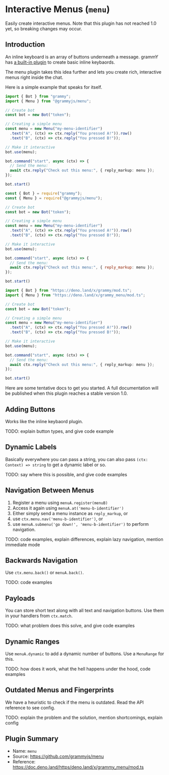 # Interactive Menus (`menu`)

Easily create interactive menus.
Note that this plugin has not reached 1.0 yet, so breaking changes may occur.

## Introduction

An inline keyboard is an array of buttons underneath a message.
grammY has [a built-in plugin](./keyboard.md#inline-keyboards) to create basic inline keybaords.

The menu plugin takes this idea further and lets you create rich, interactive menus right inside the chat.

Here is a simple example that speaks for itself.

<CodeGroup>
  <CodeGroupItem title="TS" active>

```ts
import { Bot } from "grammy";
import { Menu } from "@grammyjs/menu";

// Create bot
const bot = new Bot("token");

// Creating a simple menu
const menu = new Menu("my-menu-identifier")
  .text("A", (ctx) => ctx.reply("You pressed A!")).row()
  .text("B", (ctx) => ctx.reply("You pressed B!"));

// Make it interactive
bot.use(menu);

bot.command("start", async (ctx) => {
  // Send the menu:
  await ctx.reply("Check out this menu:", { reply_markup: menu });
});

bot.start()
```

</CodeGroupItem>
 <CodeGroupItem title="JS">

```js
const { Bot } = require("grammy");
const { Menu } = require("@grammyjs/menu");

// Create bot
const bot = new Bot("token");

// Creating a simple menu
const menu = new Menu("my-menu-identifier")
  .text("A", (ctx) => ctx.reply("You pressed A!")).row()
  .text("B", (ctx) => ctx.reply("You pressed B!"));

// Make it interactive
bot.use(menu);

bot.command("start", async (ctx) => {
  // Send the menu:
  await ctx.reply("Check out this menu:", { reply_markup: menu });
});

bot.start()
```

</CodeGroupItem>
 <CodeGroupItem title="Deno">

```ts
import { Bot } from "https://deno.land/x/grammy/mod.ts";
import { Menu } from "https://deno.land/x/grammy_menu/mod.ts";

// Create bot
const bot = new Bot("token");

// Creating a simple menu
const menu = new Menu("my-menu-identifier")
  .text("A", (ctx) => ctx.reply("You pressed A!")).row()
  .text("B", (ctx) => ctx.reply("You pressed B!"));

// Make it interactive
bot.use(menu);

bot.command("start", async (ctx) => {
  // Send the menu:
  await ctx.reply("Check out this menu:", { reply_markup: menu });
});

bot.start()
```

</CodeGroupItem>
</CodeGroup>

Here are some tentative docs to get you started.
A full documentation will be published when this plugin reaches a stable version 1.0.

## Adding Buttons

Works like the inline keybaord plugin.

TODO: explain button types, and give code example

## Dynamic Labels

Basically everywhere you can pass a string, you can also pass `(ctx: Context) => string` to get a dynamic label or so.

TODO: say where this is possible, and give code examples

## Navigation Between Menus

1. Register a menu using `menuA.register(menuB)`
2. Access it again using `menuA.at('menu-b-identifier')`
3. Either simply send a menu instance as `reply_markup`, or
4. use `ctx.menu.nav('menu-b-identifier')`, or
5. use `menuA.submenu('go down!', 'menu-b-identifier')` to perform navigation.

TODO: code examples, explain differences, explain lazy navigation, mention immediate mode

## Backwards Navigation

Use `ctx.menu.back()` or `menuA.back()`.

TODO: code examples

## Payloads

You can store short text along with all text and navigation buttons.
Use them in your handlers from `ctx.match`.

TODO: what problem does this solve, and give code examples

## Dynamic Ranges

Use `menuA.dynamic` to add a dynamic number of buttons.
Use a `MenuRange` for this.

TODO: how does it work, what the hell happens under the hood, code examples

## Outdated Menus and Fingerprints

We have a heuristic to check if the menu is outdated.
Read the API reference to see config.

TODO: explain the problem and the solution, mention shortcomings, explain config

## Plugin Summary

- Name: `menu`
- Source: <https://github.com/grammyjs/menu>
- Reference: <https://doc.deno.land/https/deno.land/x/grammy_menu/mod.ts>
